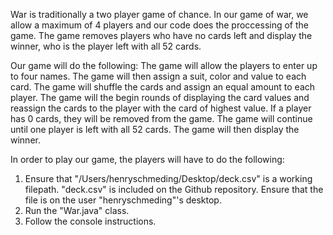 War is traditionally a two player game of chance. 
In our game of war, we allow a maximum of 4 players and our code does the proccessing of the game. The game removes players who have no cards left and display the winner, who is the player left with all 52 cards.  

Our game will do the following:
The game will allow the players to enter up to four names. The game will then assign a suit, color and value to each card. The game will shuffle the cards and assign an equal amount to each player. The game will the begin rounds of displaying the card values and reassign the cards to the player with the card of highest value. If a player has 0 cards, they will be removed from the game. The game will continue until one player is left with all 52 cards. The game will then display the winner. 

In order to play our game, the players will have to do the following:

1) Ensure that "/Users/henryschmeding/Desktop/deck.csv" is a working filepath. "deck.csv" is included on the Github repository. Ensure that the file is on the user "henryschmeding"'s desktop.
2) Run the "War.java" class. 
3) Follow the console instructions.
